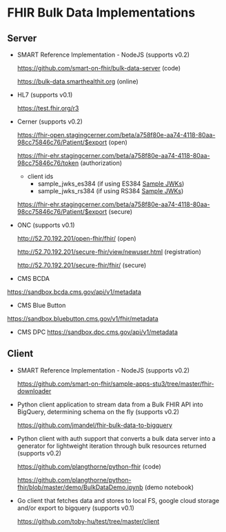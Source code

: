 # FHIR Bulk Data Implementations

## Server

- SMART Reference Implementation - NodeJS (supports v0.2)

  https://github.com/smart-on-fhir/bulk-data-server (code)
  
  https://bulk-data.smarthealthit.org (online)
  
- HL7 (supports v0.1)
  
  https://test.fhir.org/r3
  
- Cerner (supports v0.2)
  
  https://fhir-open.stagingcerner.com/beta/a758f80e-aa74-4118-80aa-98cc75846c76/Patient/$export (open)

  https://fhir-ehr.stagingcerner.com/beta/a758f80e-aa74-4118-80aa-98cc75846c76/token (authorization)
  - client ids
    - sample_jwks_es384 (if using ES384 [Sample JWKs](sample-jwks))
    - sample_jwks_rs384 (if using RS384 [Sample JWKs](sample-jwks))

  https://fhir-ehr.stagingcerner.com/beta/a758f80e-aa74-4118-80aa-98cc75846c76/Patient/$export (secure)
  
- ONC (supports v0.1)
  
  http://52.70.192.201/open-fhir/fhir/ (open)
  
  http://52.70.192.201/secure-fhir/view/newuser.html (registration)
  
  http://52.70.192.201/secure-fhir/fhir/ (secure)

- CMS BCDA

https://sandbox.bcda.cms.gov/api/v1/metadata

- CMS Blue Button

https://sandbox.bluebutton.cms.gov/v1/fhir/metadata

- CMS DPC
https://sandbox.dpc.cms.gov/api/v1/metadata

## Client

- SMART Reference Implementation - NodeJS (supports v0.2)
  
  https://github.com/smart-on-fhir/sample-apps-stu3/tree/master/fhir-downloader

- Python client application to stream data from a Bulk FHIR API into BigQuery, determining schema on the fly (supports v0.2)

  https://github.com/jmandel/fhir-bulk-data-to-bigquery

- Python client with auth support that converts a bulk data server into a generator for lightweight iteration through bulk resources returned (supports v0.2)

  https://github.com/plangthorne/python-fhir (code)
  
  https://github.com/plangthorne/python-fhir/blob/master/demo/BulkDataDemo.ipynb (demo notebook)

- Go client that fetches data and stores to local FS, google cloud storage and/or export to bigquery (supports v0.1)

  https://github.com/toby-hu/test/tree/master/client
